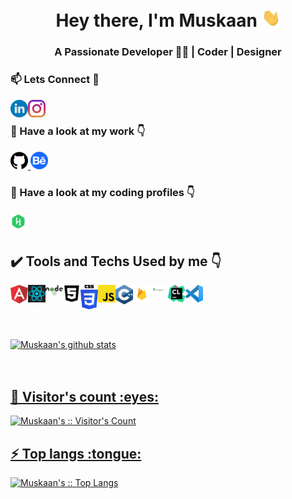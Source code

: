 <h1 align="center">Hey there, I'm Muskaan <img src="./gif/Hi.gif" width="30px"></h1>
<h3 align="center">A Passionate Developer 👨‍💻 | Coder | Designer </h3>
<h3>📫 Lets Connect 🤝</h3>
<a href="https://www.linkedin.com/in/muskaan-mittal-b1435318a/">
  <img align="left" alt="Muskaan's Linkdein" width="28px" src="./svgs/linkedin.svg" />
</a>
<a href="https://www.instagram.com/muskaan_mittal/">
  <img align="left" alt="Muskaan's Instagram" width="28px" src="./svgs/instagram.svg" />
</a>
<br/>

<h3>🔭 Have a look at my work 👇</h3>
<a href="https://github.com/muskaanmittal129">
  <img alt="Muskaan's Github" width="28px" src="./pngs/github.png" />
</a>
<a href="https://www.behance.net/muskaanmittal129">
  <img alt="Muskaan's Behance" width="28px" src="./svgs/behance.svg" />
</a>
<br/>

<h3>🌱 Have a look at my coding profiles 👇</h3>
<a href="https://www.hackerrank.com/itsmuskaanmitta1">
  <img align="left" alt="Muskaan's Hackerrank" width="28px" src="./svgs/hackerrank.svg" />
</a>
<br/>
<br/>

<h2> ✔️ Tools and Techs Used by me 👇</h2>
<img align="left" alt="Muskaan's Angular" width="28px" src="./svgs/angular.svg" />
<img align="left" alt="Muskaan's React" width="28px" src="./svgs/react.svg" />
<img align="left" alt="Muskaan's Node" width="28px" src="./pngs/node.png" />
<img align="left" alt="Muskaan's HTML" width="28px" src="./svgs/html5.svg" />
<img align="left" alt="Muskaan's CSS" width="28px" src="./svgs/CSS.svg" />
<img align="left" alt="Muskaan's JS" width="28px" src="./pngs/js.png" />
<img align="left" alt="Muskaan's C++" width="28px" src="./svgs/c.svg" />
<img align="left" alt="Muskaan's Firebase" width="28px" src="./pngs/firebase.png" />
<img align="left" alt="Muskaan's MongoDB" width="28px" src="./pngs/mongodb.png" />
<img align="left" alt="Muskaan's CSS" width="28px" src="./svgs/clion.svg" />
<img align="left" alt="Muskaan's vs" width="28px" src="./svgs/vs.svg" />

<br/>
<br/>
<br/>
<br/>
<br/>

<a href="https://github.com/muskaanmittal129">
 <img align="center" src="https://github-readme-stats.vercel.app/api?username=muskaanmittal129&show_icons=true&theme=gotham&line_height=27" alt="Muskaan's github stats"/>
<br/>
<br/>
<br/>

<h2>👯 Visitor's count :eyes:</h2>

<p><img src="https://profile-counter.glitch.me/{muskaanmittal129}/count.svg" alt="Muskaan's :: Visitor's Count" /></p>

<h2>⚡ Top langs :tongue:</h2>

<p><img src="https://github-readme-stats.vercel.app/api/top-langs/?username=muskaanmittal129&langs_count=10&theme=tokyonight&layout=compact" alt="Muskaan's :: Top Langs" /></p>


